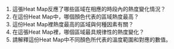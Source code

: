 1. 這張Heat Map反應了哪些區域在相應的時段內的熱度變化情況？
2. 在這份Heat Map中，哪個顏色代表的區域熱度最高？
3. 這份Heat Map裡熱度最高的區域與何種因素有關？
4. 在這張Heat Map裡，哪個區域最具規律性的熱度變化？
5. 請解釋這份Heat Map中不同顏色所代表的溫度範圍和對應的數值。